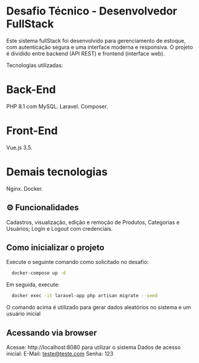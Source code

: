 # Desafio Técnico - Desenvolvedor FullStack
Este sistema fullStack foi desenvolvido para gerenciamento de estoque, com autenticação segura e uma interface moderna e responsiva. O projeto é dividido entre backend (API REST) e frontend (interface web).

Tecnologias utilizadas:

# Back-End
PHP 8.1 com MySQL.
Laravel.
Composer.

# Front-End
Vue.js 3.5.

# Demais tecnologias
Nginx.
Docker.

## ⚙️ Funcionalidades
Cadastros, visualização, edição e remoção de Produtos, Categorias e Usuários;
Login e Logout com credenciais.

## Como inicializar o projeto
Execute o seguinte comando como solicitado no desafio:
```bash
  docker-compose up -d
```

Em seguida, execute:
```bash
  docker exec -it laravel-app php artisan migrate --seed
```
O comando acima é utilizado para gerar dados aleatórios no sistema e um usuário inicial

## Acessando via browser
Acesse: http://localhost:8080 para utilizar o sistema
Dados de acesso inicial:
E-Mail: teste@teste.com
Senha: 123
